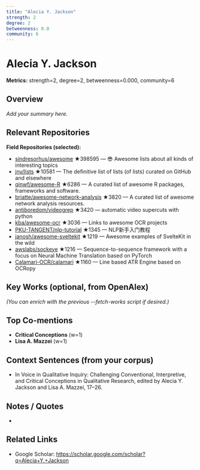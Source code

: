 ```yaml
---
title: "Alecia Y. Jackson"
strength: 2
degree: 2
betweenness: 0.0
community: 6
---
```


# Alecia Y. Jackson

**Metrics:** strength=2, degree=2, betweenness=0.000, community=6

## Overview
_Add your summary here._

## Relevant Repositories
**Field Repositories (selected):**
- [sindresorhus/awesome](https://github.com/sindresorhus/awesome) ★398595 — 😎 Awesome lists about all kinds of interesting topics
- [jnv/lists](https://github.com/jnv/lists) ★10581 — The definitive list of lists (of lists) curated on GitHub and elsewhere
- [qinwf/awesome-R](https://github.com/qinwf/awesome-R) ★6286 — A curated list of awesome R packages, frameworks and software.
- [briatte/awesome-network-analysis](https://github.com/briatte/awesome-network-analysis) ★3820 — A curated list of awesome network analysis resources.
- [antiboredom/videogrep](https://github.com/antiboredom/videogrep) ★3420 — automatic video supercuts with python
- [kba/awesome-ocr](https://github.com/kba/awesome-ocr) ★3036 — Links to awesome OCR projects
- [PKU-TANGENT/nlp-tutorial](https://github.com/PKU-TANGENT/nlp-tutorial) ★1345 — NLP新手入门教程
- [janosh/awesome-sveltekit](https://github.com/janosh/awesome-sveltekit) ★1219 — Awesome examples of SvelteKit in the wild
- [awslabs/sockeye](https://github.com/awslabs/sockeye) ★1216 — Sequence-to-sequence framework with a focus on Neural Machine Translation based on PyTorch
- [Calamari-OCR/calamari](https://github.com/Calamari-OCR/calamari) ★1160 — Line based ATR Engine based on OCRopy



## Key Works (optional, from OpenAlex)
_(You can enrich with the previous --fetch-works script if desired.)_

## Top Co-mentions
- **Critical Conceptions** (w=1)
- **Lisa A. Mazzei** (w=1)

## Context Sentences (from your corpus)
- In Voice in Qualitative Inquiry: Challenging Conventional, Interpretive, and Critical Conceptions in
Qualitative Research, edited by Alecia Y. Jackson and Lisa A. Mazzei, 17–26.

## Notes / Quotes
- 

## Related Links
- Google Scholar: https://scholar.google.com/scholar?q=Alecia+Y.+Jackson
